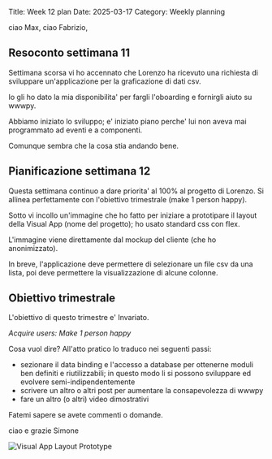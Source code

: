 Title: Week 12 plan
Date: 2025-03-17
Category: Weekly planning


ciao Max, ciao Fabrizio,

## **Resoconto settimana 11**

Settimana scorsa vi ho accennato che Lorenzo ha ricevuto una richiesta di sviluppare un'applicazione per la graficazione di dati csv.

Io gli ho dato la mia disponibilita' per fargli l'oboarding e fornirgli aiuto su wwwpy.

Abbiamo iniziato lo sviluppo; e' iniziato piano perche' lui non aveva mai programmato ad eventi e a componenti.

Comunque sembra che la cosa stia andando bene.

## **Pianificazione settimana 12**

Questa settimana continuo a dare priorita' al 100% al progetto di Lorenzo. Si allinea perfettamente con l'obiettivo trimestrale (make 1 person happy).

Sotto vi incollo un'immagine che ho fatto per iniziare a prototipare il layout della Visual App (nome del progetto); ho usato standard css con flex.

L'immagine viene direttamente dal mockup del cliente (che ho anonimizzato).

In breve, l'applicazione deve permettere di selezionare un file csv da una lista, poi deve permettere la visualizzazione di alcune colonne.

## **Obiettivo trimestrale**

L'obiettivo di questo trimestre e' Invariato.

*Acquire users: Make 1 person happy*

Cosa vuol dire? All'atto pratico lo traduco nei seguenti passi:

- sezionare il data binding e l'accesso a database per ottenerne moduli ben definiti e riutilizzabili; in questo modo li si possono sviluppare ed evolvere semi-indipendentemente
- scrivere un altro o altri post per aumentare la consapevolezza di wwwpy
- fare un altro (o altri) video dimostrativi

Fatemi sapere se avete commenti o domande.

ciao e grazie
Simone

![Visual App Layout Prototype](2025/week-2025-12--ii_m8c1a76p3.png)